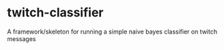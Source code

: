 # twitch-classifier
A framework/skeleton for running a simple naive bayes classifier on twitch messages
